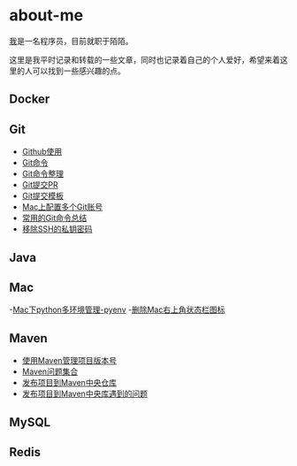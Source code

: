 # about-me
[我](https://github.com/xinput123/about-me/blob/main/me/xinput.md)是一名程序员，目前就职于陌陌。

这里是我平时记录和转载的一些文章，同时也记录着自己的个人爱好，希望来着这里的人可以找到一些感兴趣的点。

## Docker

## Git
- [Github使用](https://github.com/xinput123/about-me/blob/main/Git/Github%E4%BD%BF%E7%94%A8.md)
- [Git命令](https://github.com/xinput123/about-me/blob/main/Git/Git%E5%91%BD%E4%BB%A4.md)
- [Git命令整理](https://github.com/xinput123/about-me/blob/main/Git/Git%E5%91%BD%E4%BB%A4%E6%95%B4%E7%90%86.md)
- [Git提交PR](https://github.com/xinput123/about-me/blob/main/Git/Git%E6%8F%90%E4%BA%A4PR.md)
- [Git提交模板](https://github.com/xinput123/about-me/blob/main/Git/Git%E6%8F%90%E4%BA%A4%E6%A8%A1%E6%9D%BF.md)
- [Mac上配置多个Git账号](https://github.com/xinput123/about-me/blob/main/Git/Mac%E4%B8%8A%E9%85%8D%E7%BD%AE%E5%A4%9A%E4%B8%AAGit%E8%B4%A6%E5%8F%B7.md)
- [常用的Git命令总结](https://github.com/xinput123/about-me/blob/main/Git/%E5%B8%B8%E7%94%A8%E7%9A%84Git%E5%91%BD%E4%BB%A4%E6%80%BB%E7%BB%93.md)
- [移除SSH的私钥密码](https://github.com/xinput123/about-me/blob/main/Git/%E7%A7%BB%E9%99%A4SSH%E7%9A%84%E7%A7%81%E9%92%A5%E5%AF%86%E7%A0%81.md)

## Java

## Mac
-[Mac下python多环境管理-pyenv](https://github.com/xinput123/about-me/blob/main/Mac/Mac%E4%B8%8Bpython%E5%A4%9A%E7%8E%AF%E5%A2%83%E7%AE%A1%E7%90%86-pyenv.md)
-[删除Mac右上角状态栏图标](https://github.com/xinput123/about-me/blob/main/Mac/%E5%88%A0%E9%99%A4Mac%E5%8F%B3%E4%B8%8A%E8%A7%92%E7%8A%B6%E6%80%81%E6%A0%8F%E5%9B%BE%E6%A0%87.md)

## Maven
- [使用Maven管理项目版本号](https://github.com/xinput123/about-me/blob/main/Maven/%E4%BD%BF%E7%94%A8Maven%E7%AE%A1%E7%90%86%E9%A1%B9%E7%9B%AE%E7%89%88%E6%9C%AC%E5%8F%B7.md)
- [Maven问题集合](https://github.com/xinput123/about-me/blob/main/Maven/Maven%E9%97%AE%E9%A2%98%E9%9B%86%E5%90%88.md)
- [发布项目到Maven中央仓库](https://github.com/xinput123/about-me/blob/main/Maven/%E5%8F%91%E5%B8%83%E9%A1%B9%E7%9B%AE%E5%88%B0Maven%E4%B8%AD%E5%A4%AE%E4%BB%93%E5%BA%93.md)
- [发布项目到Maven中央库遇到的问题](https://github.com/xinput123/about-me/blob/main/Maven/%E5%8F%91%E5%B8%83%E9%A1%B9%E7%9B%AE%E5%88%B0Maven%E4%B8%AD%E5%A4%AE%E5%BA%93%E9%81%87%E5%88%B0%E7%9A%84%E9%97%AE%E9%A2%98.md)

## MySQL


## Redis
